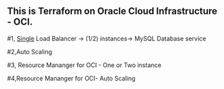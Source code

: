 ## This is Terraform on Oracle Cloud Infrastructure - OCI.

#1, [Single]([terraformdemo-single](https://github.com/simongaocd/terraform_oci/tree/master/terraformdemo-single)) 
Load Balancer -> (1/2)  instances-> MySQL Database service

#2,Auto Scaling

#3, Resource Mananger for OCI - One or Two instance

#4,Resource Mananger for OCI- Auto Scaling
